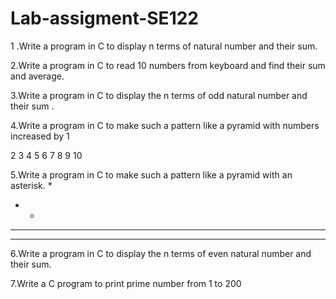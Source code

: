 # Lab-assigment-SE122

1 .Write a program in C to display n terms of natural number and their sum.

2.Write a program in C to read 10 numbers from keyboard and find their sum and average.

3.Write a program in C to display the n terms of odd natural number and their sum .

4.Write a program in C to make such a pattern like a pyramid with numbers increased by 1

2 3
4 5 6
7 8 9 10

5.Write a program in C to make such a pattern like a pyramid with an asterisk.
 *
 * *
 * * *
* * * *

6.Write a program in C to display the n terms of even natural number and their sum.

7.Write a C program to print prime number from 1 to 200

